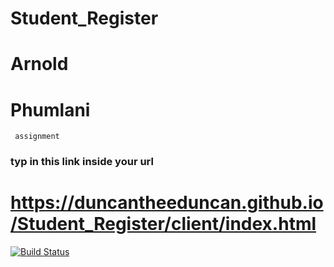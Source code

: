 # Student_Register

# Arnold 
# Phumlani
     assignment

### typ in this link inside your url

# https://duncantheeduncan.github.io/Student_Register/client/index.html

[![Build Status](https://travis-ci.com/DuncantheeDuncan/Student_Register.svg?branch=master)](https://travis-ci.com/DuncantheeDuncan/Student_Register)
